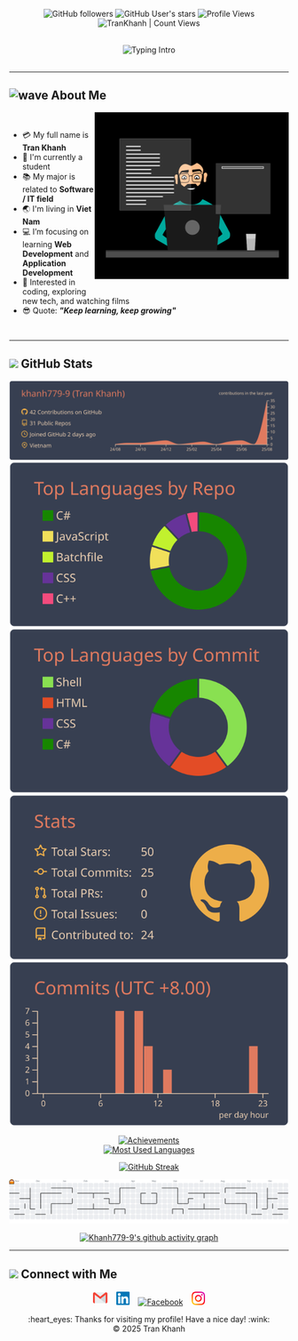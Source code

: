 <p align="center">
  <img alt="GitHub followers" src="https://img.shields.io/github/followers/Khanh779-9?style=for-the-badge&labelColor=373e47&color=e07a5f&logo=github&logoColor=white"> 
  <img alt="GitHub User's stars" src="https://img.shields.io/github/stars/Khanh779-9?style=for-the-badge&labelColor=373e47&color=e07a5f&logo=github&logoColor=white"> 
  <img src="https://komarev.com/ghpvc/?username=Khanh779-9&style=for-the-badge&color=e07a5f&label=Profile%20Views&labelColor=373e47" alt="Profile Views" />

  <img alt="TranKhanh | Count Views" src="https://enemo786q3svfle.m.pipedream.net" />

</p>

<br/>

<div align="center">
  <img src="https://readme-typing-svg.herokuapp.com?font=Roboto+Slab&color=E07A5F&size=40&center=true&vCenter=true&width=650&lines=Hey+There!+I'm+Tran+Khanh;Welcome+to+my+GitHub+Profile!;Nice+to+meet+you+%3A)" alt="Typing Intro"/>
</div>

<br/>

---


## <img src="https://raw.githubusercontent.com/nixin72/nixin72/master/wave.gif" width="40" alt="wave" /> About Me
  <img style="padding-bottom:20px;" align="right" src="https://raw.githubusercontent.com/Khanh779-9/Khanh779-9/main/Gifs/81178b47a8598f0c81c4799f2cdd4057.gif" width="350" height="300" alt="fun gif"/>

<br>

- :credit_card: My full name is **Tran Khanh**
- :school: I'm currently a student
- :books: My major is related to **Software / IT field**
- :earth_asia: I'm living in **Viet Nam**
- :computer: I’m focusing on learning **Web Development** and **Application Development**
- :monocle_face: Interested in coding, exploring new tech, and watching films
- :sunglasses: Quote: ***"Keep learning, keep growing"***

<br>

---

## <img src="https://media.giphy.com/media/iY8CRBdQXODJSCERIr/giphy.gif" width="40"/> GitHub Stats
<div align="center">

[![](https://raw.githubusercontent.com/khanh779-9/Khanh779-9/main/profile-summary-card-output/calm/0-profile-details.svg)](https://github.com/vn7n24fzkq/github-profile-summary-cards)  
[![](https://raw.githubusercontent.com/khanh779-9/Khanh779-9/main/profile-summary-card-output/calm/1-repos-per-language.svg)](https://github.com/vn7n24fzkq/github-profile-summary-cards) [![](https://raw.githubusercontent.com/khanh779-9/Khanh779-9/main/profile-summary-card-output/calm/2-most-commit-language.svg)](https://github.com/vn7n24fzkq/github-profile-summary-cards)  
[![](https://raw.githubusercontent.com/khanh779-9/Khanh779-9/main/profile-summary-card-output/calm/3-stats.svg)](https://github.com/vn7n24fzkq/github-profile-summary-cards) [![](https://raw.githubusercontent.com/khanh779-9/Khanh779-9/main/profile-summary-card-output/calm/4-productive-time.svg)](https://github.com/vn7n24fzkq/github-profile-summary-cards)

<a href="#">![Achievements](https://github-readme-stats.vercel.app/api?username=Khanh779-9&theme=calm&count_private=true&hide_border=true&rank_icon=github&line_height=20)</a>  
<a href="#">![Most Used Languages](https://github-readme-stats.vercel.app/api/top-langs/?username=Khanh779-9&layout=compact&theme=calm&count_private=true&hide_border=true)</a>  

[![GitHub Streak](https://streak-stats.demolab.com?user=Khanh779-9&theme=calm)](https://git.io/streak-stats)

<picture>
  <source media="(prefers-color-scheme: dark)" srcset="https://raw.githubusercontent.com/Khanh779-9/Khanh779-9/output/pacman-contribution-graph-dark.svg">
  <source media="(prefers-color-scheme: light)" srcset="https://raw.githubusercontent.com/Khanh779-9/Khanh779-9/output/pacman-contribution-graph.svg">
  <img alt="pacman contribution graph" src="https://raw.githubusercontent.com/Khanh779-9/Khanh779-9/output/pacman-contribution-graph.svg">
</picture>

[![Khanh779-9's github activity graph](https://github-readme-activity-graph.vercel.app/graph?username=Khanh779-9&bg_color=373F51&color=EBCFB2&line=E07A5F&point=EBCFB2&area=true&hide_border=true)](https://github.com/ashutosh00710/github-readme-activity-graph)

</div>


---

## <img src='https://raw.githubusercontent.com/ShahriarShafin/ShahriarShafin/main/Assets/handshake.gif' width="60px"> Connect with Me
<p align="center">
  <a href="mailto:your-email@gmail.com"><img alt="Gmail" width="26px" src="https://github.com/SatYu26/SatYu26/blob/master/Assets/Gmail.svg" /></a> &nbsp;&nbsp;
  <a href="https://www.linkedin.com/" target="_blank"><img alt="Linkedin" width="24px" src="https://github.com/SatYu26/SatYu26/blob/master/Assets/Linkedin.svg" /></a> &nbsp;&nbsp;
  <a href="https://www.facebook.com/" target="_blank"><img alt="Facebook" width="24px" src="https://upload.wikimedia.org/wikipedia/en/0/04/Facebook_f_logo_%282021%29.svg" /></a> &nbsp;&nbsp;
  <a href="https://www.instagram.com/" target="_blank"><img alt="Instagram" width="24px" src="https://github.com/SatYu26/SatYu26/blob/master/Assets/Instagram.svg" /></a>
</p>

<div align="center">
  :heart_eyes: Thanks for visiting my profile! Have a nice day! :wink: <br/>
  &copy; 2025 Tran Khanh
</div>
